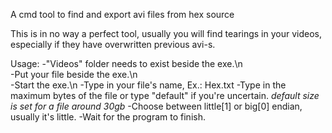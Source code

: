 A cmd tool to find and export avi files from hex source

This is in no way a perfect tool, usually you will find tearings in your videos, especially if they have overwritten previous avi-s.

Usage: 
-"Videos" folder needs to exist beside the exe.\n  
-Put your file beside the exe.\n  
-Start the exe.\n
-Type in your file's name, Ex.: Hex.txt
-Type in the maximum bytes of the file or type "default" if you're uncertain.
 *default size is set for a file around 30gb*
-Choose between little[1] or big[0] endian, usually it's little.
-Wait for the program to finish.
